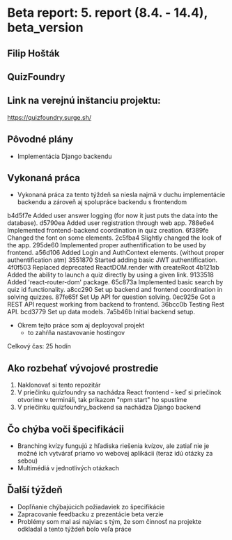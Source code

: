 # Beta report: 5. report (8.4. - 14.4), beta_version

## Filip Hošták

## QuizFoundry

## Link na verejnú inštanciu projektu:
https://quizfoundry.surge.sh/

## Pôvodné plány

- Implementácia Django backendu

## Vykonaná práca

- Vykonaná práca za tento týždeň sa niesla najmä v duchu implementácie backendu a
zároveň aj spolupráce backendu s frontendom

b4d5f7e Added user answer logging (for now it just puts the data into the database).
d5790ea Added user registration through web app.
788e6e4 Implemented frontend-backend coordination in quiz creation.
6f389fe Changed the font on some elements.
2c5fba4 Slightly changed the look of the app.
295de60 Implemented proper authentification to be used by frontend.
a56d106 Added Login and AuthContext elements. (without proper authentification atm)
3551870 Started adding basic JWT authentification.
4f0f503 Replaced deprecated ReactDOM.render with createRoot
4b121ab Added the ability to launch a quiz directly by using a given link.
9133518 Added 'react-router-dom' package.
65c873a Implemented basic search by quiz id functionality.
a8cc290 Set up backend and frontend coordination in solving quizzes.
87fe65f Set Up API for question solving.
0ec925e Got a REST API request working from backend to frontend.
36bcc0b Testing Rest API.
bcd3779 Set up data models.
7a5b46b Initial backend setup.

- Okrem tejto práce som aj deployoval projekt
	- to zahŕňa nastavovanie hostingov

Celkový čas: 25 hodín

## Ako rozbehať vývojové prostredie
1. Naklonovať si tento repozitár
2. V priečinku quizfoundry sa nachádza React frontend - keď si priečinok otvoríme v
termináli, tak príkazom "npm start" ho spustíme
3. V priečinku quizfoundry_backend sa nachádza Django backend

## Čo chýba voči špecifikácii
- Branching kvízy fungujú z hľadiska riešenia kvízov, ale zatiaľ nie je možné ich
vytvárať priamo vo webovej aplikácii (teraz idú otázky za sebou)
- Multimédiá v jednotlivých otázkach

## Ďalší týždeň
- Dopľňanie chýbajúcich požiadaviek zo špecifikácie
- Zapracovanie feedbacku z prezentácie beta verzie
- Problémy som mal asi najviac s tým, že som činnosť na projekte odkladal a
tento týždeň bolo veľa práce
